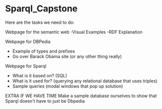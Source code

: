 # Sparql_Capstone

Here are the tasks we need to do: 

Webpage for the semantic web
-Visual Examples
-RDF Explanation 

Webpage for DBPedia
- Example of types and prefixes
- Go over Barack Obama site (or any other thing really)

Webpage for Sparql
- What is it based on? (SQL)
- What is it used for? (querying any relational database that uses triples)
- Sample queries (modal windows that pop up solution)

EXTRA IF WE HAVE TIME
Make a sample database ourselves to show that Sparql doesn't have to just be Dbpedia


